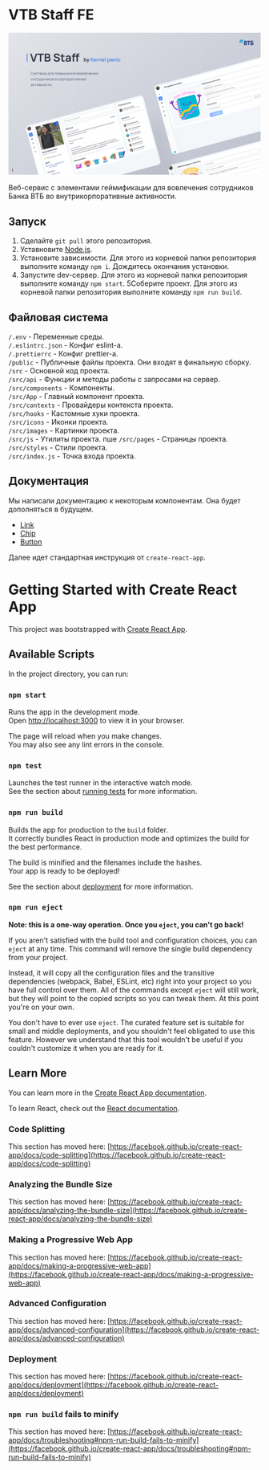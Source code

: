 # VTB Staff FE

![Текст с описанием картинки](/src/images/1-2.png)

Веб-сервис с элементами геймификации для вовлечения сотрудников Банка ВТБ во внутрикорпоративные активности.

## Запуск

1. Сделайте `git pull` этого репозитория.
2. Уставновите [Node.js](https://nodejs.org/en/download/).
3. Установите зависимости. Для этого из корневой папки репозитория выполните команду `npm i`. Дождитесь окончания установки.
4. Запустите dev-сервер. Для этого из корневой папки репозитория выполните команду `npm start`.
5Соберите проект. Для этого из корневой папки репозитория выполните команду `npm run build`.

## Файловая система

`/.env` - Переменные среды.  
`/.eslintrc.json` - Конфиг eslint-a.  
`/.prettierrc` - Конфиг prettier-a.  
`/public` - Публичные файлы проекта. Они входят в финальную сборку.  
`/src` - Основной код проекта.  
`/src/api` - Функции и методы работы с запросами на сервер.  
`/src/components` - Компоненты.  
`/src/App` - Главный компонент проекта.  
`/src/contexts` - Провайдеры контекста проекта.  
`/src/hooks` - Кастомные хуки проекта.  
`/src/icons` - Иконки проекта.  
`/src/images` - Картинки проекта.  
`/src/js` - Утилиты проекта.  пше 
`/src/pages` - Страницы проекта.  
`/src/styles` - Стили проекта.  
`/src/index.js` - Точка входа проекта.  

## Документация

Мы написали документацию к некоторым компонентам. Она будет дополняться в будущем.

- [Link](/src/components/Link)
- [Chip](/src/components/Chip)
- [Button](/src/components/Button)

Далее идет стандартная инструкция от `create-react-app`.

# Getting Started with Create React App

This project was bootstrapped with [Create React App](https://github.com/facebook/create-react-app).

## Available Scripts

In the project directory, you can run:

### `npm start`

Runs the app in the development mode.\
Open [http://localhost:3000](http://localhost:3000) to view it in your browser.

The page will reload when you make changes.\
You may also see any lint errors in the console.

### `npm test`

Launches the test runner in the interactive watch mode.\
See the section about [running tests](https://facebook.github.io/create-react-app/docs/running-tests) for more information.

### `npm run build`

Builds the app for production to the `build` folder.\
It correctly bundles React in production mode and optimizes the build for the best performance.

The build is minified and the filenames include the hashes.\
Your app is ready to be deployed!

See the section about [deployment](https://facebook.github.io/create-react-app/docs/deployment) for more information.

### `npm run eject`

**Note: this is a one-way operation. Once you `eject`, you can't go back!**

If you aren't satisfied with the build tool and configuration choices, you can `eject` at any time. This command will remove the single build dependency from your project.

Instead, it will copy all the configuration files and the transitive dependencies (webpack, Babel, ESLint, etc) right into your project so you have full control over them. All of the commands except `eject` will still work, but they will point to the copied scripts so you can tweak them. At this point you're on your own.

You don't have to ever use `eject`. The curated feature set is suitable for small and middle deployments, and you shouldn't feel obligated to use this feature. However we understand that this tool wouldn't be useful if you couldn't customize it when you are ready for it.

## Learn More

You can learn more in the [Create React App documentation](https://facebook.github.io/create-react-app/docs/getting-started).

To learn React, check out the [React documentation](https://reactjs.org/).

### Code Splitting

This section has moved here: [https://facebook.github.io/create-react-app/docs/code-splitting](https://facebook.github.io/create-react-app/docs/code-splitting)

### Analyzing the Bundle Size

This section has moved here: [https://facebook.github.io/create-react-app/docs/analyzing-the-bundle-size](https://facebook.github.io/create-react-app/docs/analyzing-the-bundle-size)

### Making a Progressive Web App

This section has moved here: [https://facebook.github.io/create-react-app/docs/making-a-progressive-web-app](https://facebook.github.io/create-react-app/docs/making-a-progressive-web-app)

### Advanced Configuration

This section has moved here: [https://facebook.github.io/create-react-app/docs/advanced-configuration](https://facebook.github.io/create-react-app/docs/advanced-configuration)

### Deployment

This section has moved here: [https://facebook.github.io/create-react-app/docs/deployment](https://facebook.github.io/create-react-app/docs/deployment)

### `npm run build` fails to minify

This section has moved here: [https://facebook.github.io/create-react-app/docs/troubleshooting#npm-run-build-fails-to-minify](https://facebook.github.io/create-react-app/docs/troubleshooting#npm-run-build-fails-to-minify)
